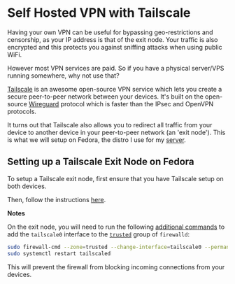 # Self Hosted VPN with Tailscale

Having your own VPN can be useful for bypassing geo-restrictions and censorship, as your IP address is that of the exit node. Your traffic is also encrypted and this protects you against sniffing attacks when using public WiFi.

However most VPN services are paid. So if you have a physical server/VPS running somewhere, why not use that?

[Tailscale][tailscale] is an awesome open-source VPN service which lets you create a secure peer-to-peer network between your devices. It's built on the open-source [Wireguard][wireguard] protocol which is faster than the IPsec and OpenVPN protocols.

It turns out that Tailscale also allows you to redirect all traffic from your device to another device in your peer-to-peer network (an 'exit node'). This is what we will setup on Fedora, the distro I use for my [server][server].

## Setting up a Tailscale Exit Node on Fedora

To setup a Tailscale exit node, first ensure that you have Tailscale setup on both devices.

Then, follow the instructions [here][exit-node].

**Notes**

On the exit node, you will need to run the following [additional commands][firewalld] to add the `tailscale0` interface to the [`trusted`][zones] group of `firewalld`:

```bash
sudo firewall-cmd --zone=trusted --change-interface=tailscale0 --permanent
sudo systemctl restart tailscaled
```

This will prevent the firewall from blocking incoming connections from your devices.

[zones]: https://firewalld.org/documentation/zone/predefined-zones.html
[server]: 2022-05-22-my-self-hosting-journey.md
[wireguard]: https://www.wireguard.com/
[tailscale]: https://tailscale.com/
[exit-node]: https://tailscale.com/kb/1103/exit-nodes/
[firewalld]: https://github.com/tailscale/tailscale/issues/4639#issuecomment-1125643993